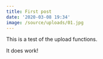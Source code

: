 ```yaml
---
title: First post
date: '2020-03-08 19:34'
image: /source/uploads/01.jpg
---
```

This is a test of the upload functions.



It does work!
